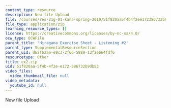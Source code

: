 ```yaml
---
content_type: resource
description: New file Upload
file: /courses/res-21g-01-kana-spring-2010/51f820aa5f4b4f2ee172386732b9db83_EX2.zip
file_type: application/zip
learning_resource_types: []
license: https://creativecommons.org/licenses/by-nc-sa/4.0/
ocw_type: OCWFile
parent_title: 'Hiragana Exercise Sheet - Listening #2'
parent_type: SupplementalResourceSection
parent_uid: d62fb2ae-e9c3-2f66-5889-13f2eb64fdf6
resourcetype: Other
title: ex2.zip
uid: 51f820aa-5f4b-4f2e-e172-386732b9db83
video_files:
  video_thumbnail_file: null
video_metadata:
  youtube_id: null
---
```

New file Upload
